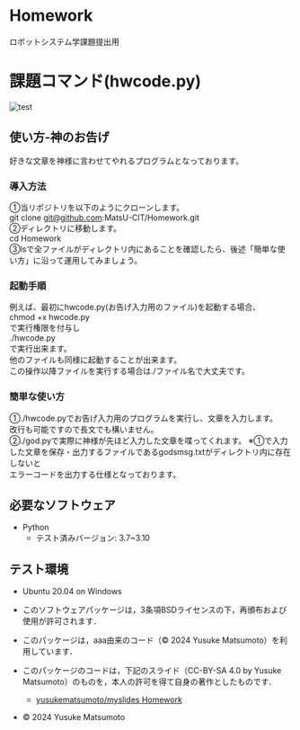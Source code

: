 # Homework
ロボットシステム学課題提出用

# 課題コマンド(hwcode.py)
![test](https://github.com/MatsU-CIT/Homework/actions/workflows/test.yml/badge.svg)


## 使い方-神のお告げ
好きな文章を神様に言わせてやれるプログラムとなっております。

### 導入方法
①当リポジトリを以下のようにクローンします。  
git clone git@github.com:MatsU-CIT/Homework.git  
②ディレクトリに移動します。  
cd Homework  
③lsで全ファイルがディレクトリ内にあることを確認したら、後述「簡単な使い方」に沿って運用してみましょう。  
### 起動手順
例えば、最初にhwcode.py(お告げ入力用のファイル)を起動する場合、  
chmod +x hwcode.py  
で実行権限を付与し  
./hwcode.py  
で実行出来ます。  
他のファイルも同様に起動することが出来ます。  
この操作以降ファイルを実行する場合は./ファイル名で大丈夫です。  
### 簡単な使い方
①./hwcode.pyでお告げ入力用のプログラムを実行し、文章を入力します。  
改行も可能ですので長文でも構いません。  
②./god.pyで実際に神様が先ほど入力した文章を喋ってくれます。
※①で入力した文章を保存・出力するファイルであるgodsmsg.txtがディレクトリ内に存在しないと  
エラーコードを出力する仕様となっております。  

## 必要なソフトウェア
- Python
  - テスト済みバージョン: 3.7~3.10

## テスト環境
- Ubuntu 20.04 on Windows

- このソフトウェアパッケージは，3条項BSDライセンスの下，再頒布および使用が許可されます．

- このパッケージは，aaa由来のコード（© 2024 Yusuke Matsumoto）を利用しています．
- このパッケージのコードは，下記のスライド（CC-BY-SA 4.0 by Yusuke Matsumoto）のものを，本人の許可を得て自身の著作としたものです．
    - [yusukematsumoto/myslides Homework](https://github.com/MatsU-CIT/Homework)
- © 2024 Yusuke Matsumoto
